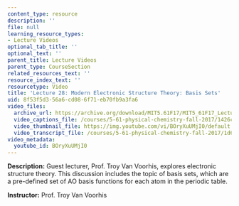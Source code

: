 ```yaml
---
content_type: resource
description: ''
file: null
learning_resource_types:
- Lecture Videos
optional_tab_title: ''
optional_text: ''
parent_title: Lecture Videos
parent_type: CourseSection
related_resources_text: ''
resource_index_text: ''
resourcetype: Video
title: 'Lecture 28: Modern Electronic Structure Theory: Basis Sets'
uid: 8f53f5d3-56a6-cd08-6f71-eb70fb9a3fa6
video_files:
  archive_url: https://archive.org/download/MIT5.61F17/MIT5_61F17_Lecture_28_300k.mp4
  video_captions_file: /courses/5-61-physical-chemistry-fall-2017/1426cdbd64a750088f6055779119455f_BOryXuUMjI0.vtt
  video_thumbnail_file: https://img.youtube.com/vi/BOryXuUMjI0/default.jpg
  video_transcript_file: /courses/5-61-physical-chemistry-fall-2017/1d6c7f9004287ee7f1b49b50010a8a5a_BOryXuUMjI0.pdf
video_metadata:
  youtube_id: BOryXuUMjI0
---
```


**Description:** Guest lecturer, Prof. Troy Van Voorhis, explores electronic structure theory. This discussion includes the topic of basis sets, which are a pre-defined set of AO basis functions for each atom in the periodic table.

**Instructor:** Prof. Troy Van Voorhis